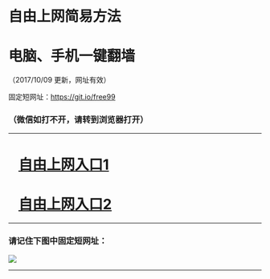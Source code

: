 ﻿# 自由上网简易方法

# 电脑、手机一键翻墙

（2017/10/09 更新，网址有效）

固定短网址：https://git.io/free99

### （微信如打不开，请转到浏览器打开）


***





# &nbsp;&nbsp; <a href="http://ft3019512934.fwq-tz-1001.info/fwqtz01.html?t=100900115342 " target="_blank">自由上网入口1</a>
# &nbsp;&nbsp; <a href="http://ft202924645.fwq-tz-1002.info/fwqtz02.html?t=100900127809 " target="_blank">自由上网入口2</a>
***

### 请记住下图中固定短网址：

<img src="https://s3-us-west-2.amazonaws.com/fwq-1001/yjfq-20170905okok.png" /> 


***


